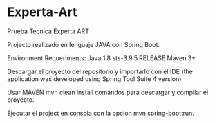 # Experta-Art
Prueba Tecnica Experta ART

Projecto realizado en lenguaje JAVA con Spring Boot.

Environment Requeriments: Java 1.8 sts-3.9.5.RELEASE Maven 3+

Descargar el proyecto del repositorio y importarlo con el IDE (the application was developed using Spring Tool Suite 4  version)

Usar MAVEN mvn clean install comandos para descargar y compilar el proyecto.

Ejecutar el project en consola con la opcion mvn spring-boot:run.
